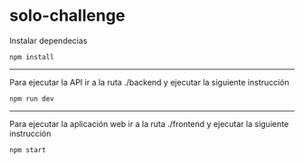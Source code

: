 # solo-challenge

Instalar dependecias

```
npm install
```

---

Para ejecutar la API ir a la ruta
./backend
y ejecutar la siguiente instrucción

```
npm run dev
```

---

Para ejecutar la aplicación web ir a la ruta
./frontend
y ejecutar la siguiente instrucción

```
npm start
```

